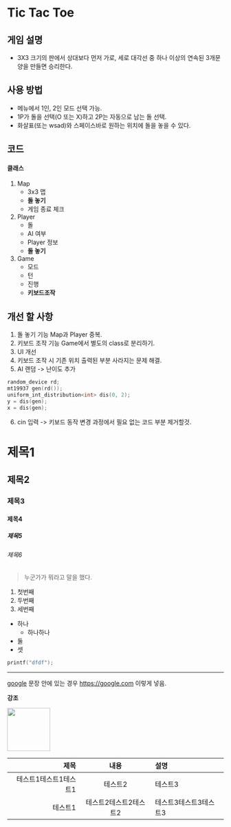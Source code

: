 # Tic Tac Toe

## 게임 설명
* 3X3 크기의 판에서 상대보다 먼저 가로, 세로 대각선 중 하나 이상의 연속된 3개문양을 만들면 승리한다.

## 사용 방법
* 메뉴에서 1인, 2인 모드 선택 가능.
* 1P가 돌을 선택(O 또는 X)하고 2P는 자동으로 남는 돌 선택.
* 화살표(또는 wsad)와 스페이스바로 원하는 위치에 돌을 놓을 수 있다.

## 코드
#### 클래스
1. Map
    * 3x3 맵
    * **돌 놓기**
    * 게임 종료 체크
2. Player
    * 돌
    * AI 여부
    * Player 정보
    * **돌 놓기**
3. Game
    * 모드
    * 턴
    * 진행
    * **키보드조작**

## 개선 할 사항
1. 돌 놓기 기능 Map과 Player 중복.
2. 키보드 조작 기능 Game에서 별도의 class로 분리하기.
3. UI 개선
4. 키보드 조작 시 기존 위치 출력된 부분 사라지는 문제 해결.
5. AI 랜덤 -> 난이도 추가
```cpp
random_device rd;
mt19937 gen(rd());
uniform_int_distribution<int> dis(0, 2);
y = dis(gen);
x = dis(gen);
```
6. cin 입력 -> 키보드 동작 변경 과정에서 필요 없는 코드 부분 제거할것.

# 제목1
## 제목2
### 제목3
#### 제목4
##### 제목5
###### 제목6

> 누군가가 뭐라고 말을 했다.
1. 첫번째
1. 두번째
1. 세번째

* 하나
  * 하나하나
* 둘
* 셋

```cpp
printf("dfdf");
```

***

[google](https://google.com)
문장 안에 있는 경우 <https://google.com> 이렇게 넣음.

**강조**

<img src="https://blog.kakaocdn.net/dn/euksHz/btrkikzsvnn/p5AdNUCmxGuZbnu4Vq98Y0/img.webp" width="100px" >



|제목|내용|설명|
|-:|:-:|:-|
|테스트1테스트1테스트1|테스트2|테스트3|
|테스트1|테스트2테스트2테스트2|테스트3테스트3테스트3|

